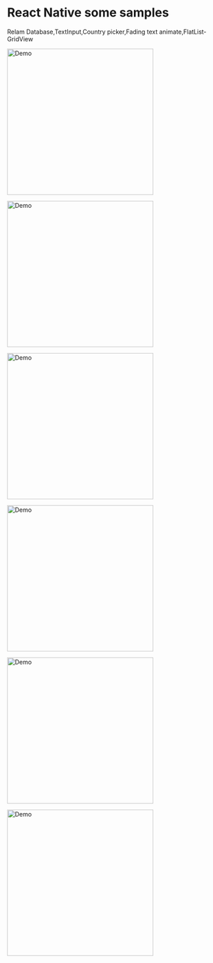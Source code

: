 # React Native some samples

Relam Database,TextInput,Country picker,Fading text animate,FlatList-GridView


<img src="https://raw.githubusercontent.com/EugenePizzerbert/3reactnative-house/master/screenshots/Screenshot_1.png" alt="Demo" width="340" /><br />

<img src="https://raw.githubusercontent.com/EugenePizzerbert/3reactnative-house/master/screenshots/Screenshot_2.png" alt="Demo" width="340" /><br />

<img src="https://raw.githubusercontent.com/EugenePizzerbert/3reactnative-house/master/screenshots/Screenshot_3.png" alt="Demo" width="340" /><br />

<img src="https://raw.githubusercontent.com/EugenePizzerbert/3reactnative-house/master/screenshots/Screenshot_4.png" alt="Demo" width="340" /><br />

<img src="https://raw.githubusercontent.com/EugenePizzerbert/3reactnative-house/master/screenshots/Screenshot_5.png" alt="Demo" width="340" /><br />

<img src="https://raw.githubusercontent.com/EugenePizzerbert/3reactnative-house/master/screenshots/Screenshot_6.png" alt="Demo" width="340" /><br />


